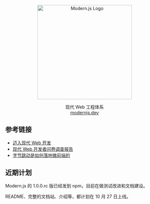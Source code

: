 
<p align="center">
  <a href="https://modernjs.dev" target="blank"><img src="https://lf3-static.bytednsdoc.com/obj/eden-cn/ylaelkeh7nuhfnuhf/modernjs-cover.png" width="300" alt="Modern.js Logo" /></a>
</p>

<p align="center">
现代 Web 工程体系
<br/>
<a href="https://modernjs.dev" target="blank">
modernjs.dev
</a>
</p>


## 参考链接
- [迈入现代 Web 开发](https://zhuanlan.zhihu.com/p/386607009)
- [现代 Web 开发者问卷调查报告](https://zhuanlan.zhihu.com/p/403206195)
- [字节跳动是如何落地微前端的](https://mp.weixin.qq.com/s/L9wbfNG5fTXF5bx7dcgj4Q)

## 近期计划

Modern.js 的 1.0.0.rc 版已经发到 npm，目前在做测试改进和文档建设。

README、完整的文档站、介绍等，都计划在 10 月 27 日上线。
